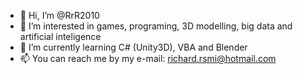 - 👋 Hi, I’m @RrR2010
- 👀 I’m interested in games, programing, 3D modelling, big data and artificial inteligence
- 🌱 I’m currently learning C# (Unity3D), VBA and Blender
- 📫 You can reach me by my e-mail: richard.rsmi@hotmail.com

<!---
RrR2010/RrR2010 is a ✨ special ✨ repository because its `README.md` (this file) appears on your GitHub profile.
You can click the Preview link to take a look at your changes.
--->
